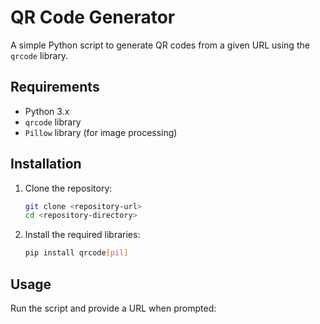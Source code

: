 # QR Code Generator

A simple Python script to generate QR codes from a given URL using the `qrcode` library.

## Requirements

- Python 3.x
- `qrcode` library
- `Pillow` library (for image processing)

## Installation

1. Clone the repository:
   ```bash
   git clone <repository-url>
   cd <repository-directory>
   ```

2. Install the required libraries:
   ```bash
   pip install qrcode[pil]
   ```

## Usage

Run the script and provide a URL when prompted:
    